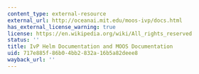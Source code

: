 ```yaml
---
content_type: external-resource
external_url: http://oceanai.mit.edu/moos-ivp/docs.html
has_external_license_warning: true
license: https://en.wikipedia.org/wiki/All_rights_reserved
status: ''
title: IvP Helm Documentation and MOOS Documentation
uid: 717e885f-86b0-4bb2-832a-16b5a82deee8
wayback_url: ''
---
```

